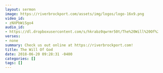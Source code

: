 ```yaml
---
layout: sermon
image: https://riverbrockport.com/assets/img/logos/logo-16x9.png
video_id:
- zNXPbWiSgo4
audio_id:
- https://dl.dropboxusercontent.com/s/hkrabz0qwrmr50t/The%20Will%20Of%20God.mp3?dl=0
verses:
- none
summary: Check us out online at https://riverbrockport.com!
title: The Will Of God
date: 2018-06-20 09:28:31 -0400
categories: []
tags: []
---
```

